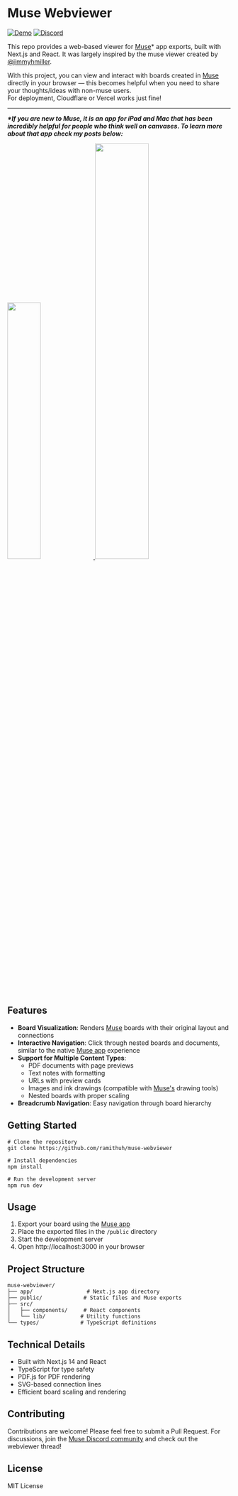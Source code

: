 # Muse Webviewer
[![Demo](https://img.shields.io/badge/Demo-muse.ramith.fyi-blue)](https://muse.ramith.fyi)
[![Discord](https://img.shields.io/badge/Discord-Join_Discussion-7289da?logo=discord&logoColor=white)](https://discord.com/channels/999340856781848767/1310636960586399857)

This repo provides a web-based viewer for [Muse](https://museapp.com)* app exports, built with Next.js and React. It was largely inspired by the muse viewer created by [@jimmyhmiller](https://x.com/jimmyhmiller/status/1449761294589087752
).

With this project, you can view and interact with boards created in [Muse](https://museapp.com) directly in your browser — this becomes helpful when you need to share your thoughts/ideas with non-muse users. <br>
For deployment, Cloudflare or Vercel works just fine!

---
**_*If you are new to Muse, it is an app for iPad and Mac that has been incredibly helpful for people who think well on canvases.
To learn more about that app check my posts below:_**

<p float="left">
  <a href="https://x.com/ramith__/status/1845374809347064309">
    <img src="https://github.com/user-attachments/assets/b9f461b1-8975-41a3-9f39-997dd9f3b3d9" width="38.5%" />
  </a>
  <a href="https://bsky.app/profile/ramith.fyi/post/3ldibkldr722r">
    <img src="https://github.com/user-attachments/assets/94b74f37-2b1f-4b0a-96d5-e003e3d399d5" width="49%" />
  </a>
</p>





## Features

- **Board Visualization**: Renders [Muse](https://museapp.com) boards with their original layout and connections
- **Interactive Navigation**: Click through nested boards and documents, similar to the native [Muse app](https://museapp.com/download) experience
- **Support for Multiple Content Types**:
  - PDF documents with page previews
  - Text notes with formatting
  - URLs with preview cards
  - Images and ink drawings (compatible with [Muse's](https://museapp.com) drawing tools)
  - Nested boards with proper scaling
- **Breadcrumb Navigation**: Easy navigation through board hierarchy

## Getting Started

```
# Clone the repository
git clone https://github.com/ramithuh/muse-webviewer

# Install dependencies
npm install

# Run the development server
npm run dev
```

## Usage

1. Export your board using the [Muse app](https://museapp.com/download)
2. Place the exported files in the `/public` directory
3. Start the development server
4. Open http://localhost:3000 in your browser

## Project Structure

```
muse-webviewer/
├── app/                 # Next.js app directory
├── public/             # Static files and Muse exports
├── src/
│   ├── components/     # React components
│   └── lib/           # Utility functions
└── types/             # TypeScript definitions
```

## Technical Details

- Built with Next.js 14 and React
- TypeScript for type safety
- PDF.js for PDF rendering
- SVG-based connection lines
- Efficient board scaling and rendering

## Contributing

Contributions are welcome! Please feel free to submit a Pull Request. For discussions, join the [Muse Discord community](https://museapp.com/community) and check out the webviewer thread!

## License

MIT License
